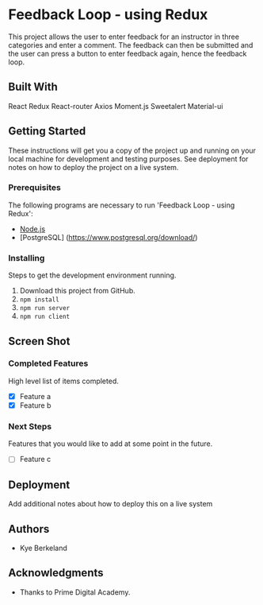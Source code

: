# Feedback Loop - using Redux

This project allows the user to enter feedback for an instructor in three categories and enter a comment. The feedback can then be submitted and the user can press a button to enter feedback again, hence the feedback loop.

## Built With

React
Redux
React-router
Axios
Moment.js
Sweetalert
Material-ui

## Getting Started

These instructions will get you a copy of the project up and running on your local machine for development and testing purposes. See deployment for notes on how to deploy the project on a live system.

### Prerequisites

The following programs are necessary to run 'Feedback Loop - using Redux':

- [Node.js](https://nodejs.org/en/)
- [PostgreSQL] (https://www.postgresql.org/download/)


### Installing

Steps to get the development environment running.

1. Download this project from GitHub.
2. `npm install`
3. `npm run server`
4. `npm run client`


## Screen Shot


### Completed Features

High level list of items completed.

- [x] Feature a
- [x] Feature b

### Next Steps

Features that you would like to add at some point in the future.

- [ ] Feature c

## Deployment

Add additional notes about how to deploy this on a live system

## Authors

* Kye Berkeland


## Acknowledgments

* Thanks to Prime Digital Academy.